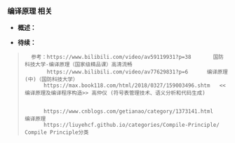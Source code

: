 ### 编译原理 相关
- **概述：**
>
>
>
>
>
>
>
>
>
>
>
>
>
>
>
>
>
>
>
>
>
>
>
>
>
>

- **待续：**
>       参考：https://www.bilibili.com/video/av59119931?p=38       国防科技大学-编译原理（国家级精品课）高清流畅
>            https://www.bilibili.com/video/av77629831?p=6      编译原理(中)（国防科技大学）
>           https://max.book118.com/html/2018/0327/159003496.shtm   <<编译原理及编译程序构造>> 高仲仪 (符号表管理技术、语义分析和代码生成)
>
>
>           https://www.cnblogs.com/getianao/category/1373141.html      编译原理
>           https://liuyehcf.github.io/categories/Compile-Principle/    Compile Principle分类
>
>
>
>
>
>
>
>
>
>
>
>
>
>
